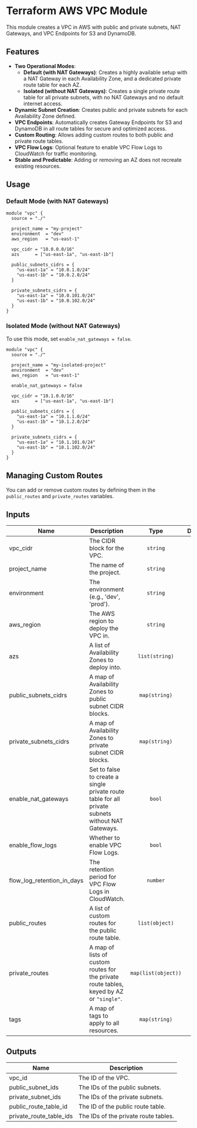 # Terraform AWS VPC Module

This module creates a VPC in AWS with public and private subnets, NAT Gateways, and VPC Endpoints for S3 and DynamoDB.

## Features

- **Two Operational Modes**:
  - **Default (with NAT Gateways)**: Creates a highly available setup with a NAT Gateway in each Availability Zone, and a dedicated private route table for each AZ.
  - **Isolated (without NAT Gateways)**: Creates a single private route table for all private subnets, with no NAT Gateways and no default internet access.
- **Dynamic Subnet Creation**: Creates public and private subnets for each Availability Zone defined.
- **VPC Endpoints**: Automatically creates Gateway Endpoints for S3 and DynamoDB in all route tables for secure and optimized access.
- **Custom Routing**: Allows adding custom routes to both public and private route tables.
- **VPC Flow Logs**: Optional feature to enable VPC Flow Logs to CloudWatch for traffic monitoring.
- **Stable and Predictable**: Adding or removing an AZ does not recreate existing resources.

## Usage

### Default Mode (with NAT Gateways)

```hcl
module "vpc" {
  source = "./"

  project_name = "my-project"
  environment  = "dev"
  aws_region   = "us-east-1"

  vpc_cidr = "10.0.0.0/16"
  azs      = ["us-east-1a", "us-east-1b"]

  public_subnets_cidrs = {
    "us-east-1a" = "10.0.1.0/24"
    "us-east-1b" = "10.0.2.0/24"
  }

  private_subnets_cidrs = {
    "us-east-1a" = "10.0.101.0/24"
    "us-east-1b" = "10.0.102.0/24"
  }
}
```

### Isolated Mode (without NAT Gateways)

To use this mode, set `enable_nat_gateways = false`.

```hcl
module "vpc" {
  source = "./"

  project_name = "my-isolated-project"
  environment  = "dev"
  aws_region   = "us-east-1"

  enable_nat_gateways = false

  vpc_cidr = "10.1.0.0/16"
  azs      = ["us-east-1a", "us-east-1b"]

  public_subnets_cidrs = {
    "us-east-1a" = "10.1.1.0/24"
    "us-east-1b" = "10.1.2.0/24"
  }

  private_subnets_cidrs = {
    "us-east-1a" = "10.1.101.0/24"
    "us-east-1b" = "10.1.102.0/24"
  }
}
```

## Managing Custom Routes

You can add or remove custom routes by defining them in the `public_routes` and `private_routes` variables.

## Inputs

| Name | Description | Type | Default | Required |
|------|-------------|:----:|:-----:|:-----:|
| vpc_cidr | The CIDR block for the VPC. | `string` | - | yes |
| project_name | The name of the project. | `string` | - | yes |
| environment | The environment (e.g., 'dev', 'prod'). | `string` | - | yes |
| aws_region | The AWS region to deploy the VPC in. | `string` | - | yes |
| azs | A list of Availability Zones to deploy into. | `list(string)` | - | yes |
| public_subnets_cidrs | A map of Availability Zones to public subnet CIDR blocks. | `map(string)` | - | yes |
| private_subnets_cidrs | A map of Availability Zones to private subnet CIDR blocks. | `map(string)` | - | yes |
| enable_nat_gateways | Set to false to create a single private route table for all private subnets without NAT Gateways. | `bool` | `true` | no |
| enable_flow_logs | Whether to enable VPC Flow Logs. | `bool` | `true` | no |
| flow_log_retention_in_days | The retention period for VPC Flow Logs in CloudWatch. | `number` | `14` | no |
| public_routes | A list of custom routes for the public route table. | `list(object)` | `[]` | no |
| private_routes | A map of lists of custom routes for the private route tables, keyed by AZ or `"single"`. | `map(list(object))` | `{}` | no |
| tags | A map of tags to apply to all resources. | `map(string)` | `{}` | no |

## Outputs

| Name | Description |
|------|-------------|
| vpc_id | The ID of the VPC. |
| public_subnet_ids | The IDs of the public subnets. |
| private_subnet_ids | The IDs of the private subnets. |
| public_route_table_id | The ID of the public route table. |
| private_route_table_ids | The IDs of the private route tables. |
